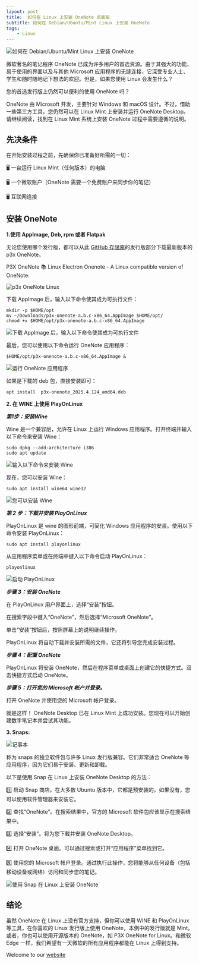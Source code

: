 ```yaml
---
layout: post
title:  如何在 Linux 上安装 OneNote 桌面版
subtitle: 如何在 Debian/Ubuntu/Mint Linux 上安装 OneNote
tags:
    - Linux
---
```

![如何在 Debian/Ubuntu/Mint Linux 上安装 OneNote](https://raw.githubusercontent.com/huijingfei/huijingfei.github.io/master/images/onenote/onenote%20linux.webp)

微软著名的笔记程序 OneNote 已成为许多用户的首选资源。由于其强大的功能、易于使用的界面以及与其他 Microsoft 应用程序的无缝连接，它深受专业人士、学生和随时随地记下想法的欢迎。但是，如果您使用 Linux 会发生什么？

您的首选发行版上仍然可以便利的使用 OneNote 吗？

OneNote 由 Microsoft 开发，主要针对 Windows 和 macOS 设计。不过，借助一些第三方工具，您仍然可以在 Linux Mint 上安装并运行 OneNote Desktop。请继续阅读，找到在 Linux Mint 系统上安装 OneNote 过程中需要遵循的说明。

## 先决条件

在开始安装过程之前，先确保你已准备好所需的一切：

🖥 一台运行 Linux Mint（任何版本）的电脑

🖥 一个微软账户（OneNote 需要一个免费账户来同步你的笔记）

🖥 互联网连接

## 安装 OneNote

**1.使用 AppImage, Deb, rpm 或者 Flatpak**

无论您使用哪个发行版，都可以从此 [GitHub 存储库](https://github.com/patrikx3/onenote)的发行版部分下载最新版本的 p3x OneNote。

P3X OneNote 📚 Linux Electron Onenote - A Linux compatible version of OneNote.

![p3x OneNote Linux](https://raw.githubusercontent.com/huijingfei/huijingfei.github.io/master/images/onenote/install%20p3x%20onenote%20using%20flatpak.webp)

下载 AppImage 后，输入以下命令使其成为可执行文件：
```
mkdir -p $HOME/opt
mv ~/Downloads/p3x-onenote-a.b.c-x86_64.AppImage $HOME/opt/
chmod +x $HOME/opt/p3x-onenote-a.b.c-x86_64.AppImage
```

![下载 AppImage 后，输入以下命令使其成为可执行文件](https://raw.githubusercontent.com/huijingfei/huijingfei.github.io/master/images/onenote/make%20AppImage%20an%20executable.webp)

最后，您可以使用以下命令运行 OneNote 应用程序：
```
$HOME/opt/p3x-onenote-a.b.c-x86_64.AppImage &
```
![运行 OneNote 应用程序](https://raw.githubusercontent.com/huijingfei/huijingfei.github.io/master/images/onenote/run%20the%20OneNote%20application.webp)

如果是下载的 deb 包，直接安装即可：
```
apt install  p3x-onenote_2025.4.124_amd64.deb
```

**2. 在 WINE 上使用 PlayOnLinux**

***第1步：安装Wine***

Wine 是一个兼容层，允许在 Linux 上运行 Windows 应用程序。打开终端并输入以下命令来安装 Wine：
```
sudo dpkg --add-architecture i386
sudo apt update
```
![输入以下命令来安装 Wine](https://raw.githubusercontent.com/huijingfei/huijingfei.github.io/master/images/onenote/install%20Wine.png)

现在，您可以安装 Wine：
```
sudo apt install wine64 wine32
```
![您可以安装 Wine](https://raw.githubusercontent.com/huijingfei/huijingfei.github.io/master/images/onenote/you%20can%20install%20Wine.png)

***第 2 步：下载并安装 PlayOnLinux***

PlayOnLinux 是 wine 的图形前端，可简化 Windows 应用程序的安装。使用以下命令安装 PlayOnLinux：
```
sudo apt install playonlinux
```
从应用程序菜单或在终端中键入以下命令启动 PlayOnLinux：
```
playonlinux
```
![启动 PlayOnLinux](https://raw.githubusercontent.com/huijingfei/huijingfei.github.io/master/images/onenote/playonlinux.webp)

***步骤 3：安装 OneNote***

在 PlayOnLinux 用户界面上，选择“安装”按钮。

在搜索字段中键入“OneNote”，然后选择“Microsoft OneNote”。

单击“安装”按钮后，按照屏幕上的说明继续操作。

PlayOnLinux 将自动下载并安装所需的文件，它还将引导您完成安装过程。

***步骤 4：配置 OneNote***

PlayOnLinux 将安装 OneNote，然后在程序菜单或桌面上创建它的快捷方式。双击快捷方式启动 OneNote。

***步骤 5：打开您的 Microsoft 帐户并登录。***

打开 OneNote 并使用您的 Microsoft 帐户登录。

就是这样！ OneNote Desktop 已在 Linux Mint 上成功安装。您现在可以开始创建数字笔记本并尝试其功能。

**3. Snaps:**

![ 记事本](https://raw.githubusercontent.com/huijingfei/huijingfei.github.io/master/images/windows/windows-11-notepad-spell-check.webp)

称为 snaps 的独立软件包与许多 Linux 发行版兼容。它们非常适合 OneNote 等应用程序，因为它们易于安装、更新和卸载。

以下是使用 Snap 在 Linux 上安装 OneNote Desktop 的方法：

1️⃣ 启动 Snap 商店。在大多数 Ubuntu 版本中，它都是预安装的。如果没有，您可以使用软件管理器来安装它。

2️⃣ 查找“OneNote”。在搜索结果中，官方的 Microsoft 软件包应该显示在搜索结果中。

3️⃣ 选择“安装”。将为您下载并安装 OneNote Desktop。

4️⃣ 打开 OneNote 桌面。可以通过搜索或打开“应用程序”菜单找到它。

5️⃣ 使用您的 Microsoft 帐户登录。通过执行此操作，您将能够从任何设备（包括移动设备或网络）访问和同步您的笔记。

![使用 Snap 在 Linux 上安装 OneNote](https://raw.githubusercontent.com/huijingfei/huijingfei.github.io/master/images/onenote/install%20OneNote%20Desktop%20on%20Linux%20using%20Snaps.webp)

## 结论

虽然 OneNote 在 Linux 上没有官方支持，但你可以使用 WINE 和 PlayOnLinux 等工具，在你喜欢的 Linux 发行版上使用 OneNote，本例中的发行版就是 Mint。或者，你也可以使用开源版本的 OneNote，如 P3X OneNote for Linux。和微软 Edge 一样，我们希望有一天微软的所有应用程序都能在 Linux 上得到支持。

Welcome to our [website](https://blog.tigress.cc/)

